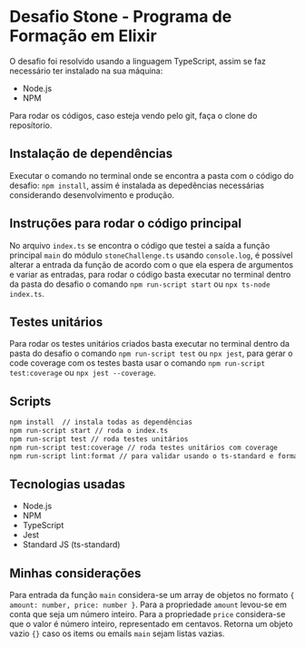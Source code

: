 # Desafio Stone - Programa de Formação em Elixir

O desafio foi resolvido usando a linguagem TypeScript, assim se faz necessário ter instalado na sua máquina:

* Node.js
* NPM

Para rodar os códigos, caso esteja vendo pelo git, faça o clone do reposítorio.

## Instalação de dependências
Executar o comando no terminal onde se encontra a pasta com o código do desafio: `npm install`, assim é instalada as depedências necessárias considerando desenvolvimento e produção.

## Instruções para rodar o código principal

No arquivo `index.ts` se encontra o código que testei a saída a função principal `main` do módulo `stoneChallenge.ts` usando `console.log`, é possível alterar a entrada da função de acordo com o que ela espera de argumentos e variar as entradas, para rodar o código basta executar no terminal dentro da pasta do desafio o comando `npm run-script start` ou `npx ts-node index.ts`.

## Testes unitários

Para rodar os testes unitários criados basta executar no terminal dentro da pasta do desafio o comando `npm run-script test` ou `npx jest`, para gerar o code coverage com os testes basta usar o comando `npm run-script test:coverage` ou `npx jest --coverage`.

## Scripts
```sh
npm install  // instala todas as dependências
npm run-script start // roda o index.ts
npm run-script test // roda testes unitários
npm run-script test:coverage // roda testes unitários com coverage
npm run-script lint:format // para validar usando o ts-standard e formatar se possível
```

## Tecnologias usadas
* Node.js
* NPM
* TypeScript
* Jest
* Standard JS (ts-standard)

## Minhas considerações

Para entrada da função `main` considera-se um array de objetos no formato `{ amount: number, price: number }`. Para a propriedade `amount` levou-se em conta que seja um número inteiro. Para a propriedade `price` considera-se que o valor é número inteiro, representado em centavos. Retorna um objeto vazio `{}` caso os items ou emails `main` sejam listas vazias.